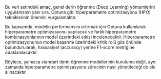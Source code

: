 Bu veri setindeki amaç, genel derin öğrenme (Deep Learning) yöntemlerini uygulamanın yanı sıra, Optuna gibi hiperparametre optimizasyonu (HPO) tekniklerinin önemini vurgulamaktır.

Bu kapsamda, modelin performansını artırmak için Optuna kullanılarak hiperparametre optimizasyonu yapılacak ve farklı hiperparametre kombinasyonlarının model üzerindeki etkisi incelenecektir. Hiperparametre optimizasyonunun model başarımı üzerindeki kritik rolü göz önünde bulundurularak, hassasiyet (accuracy) yerine F1-score metriğine odaklanılacaktır.

Böylece, yalnızca standart derin öğrenme modellerinin kurulumu değil, aynı zamanda hiperparametre optimizasyonu sürecinin nasıl yönetileceği de ele alınacaktır.
